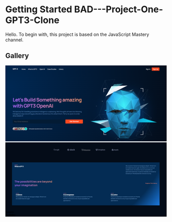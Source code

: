 # Getting Started BAD---Project-One-GPT3-Clone

Hello. To begin with, this project is based on the JavaScript Mastery channel.

## Gallery

![alt text](image_1.png)
![alt text](image_2.png)